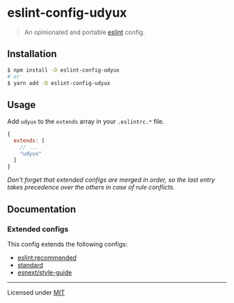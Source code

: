 # eslint-config-udyux

> An opinionated and portable [eslint](https://eslint.org/) config.

## Installation

```bash
$ npm install -D eslint-config-udyux
# or
$ yarn add -D eslint-config-udyux
```

## Usage

Add `udyux` to the `extends` array in your `.eslintrc.*` file.

```javascript
{
  extends: [
    // ...
    "udyux"
  ]
}
```

_Don't forget that extended configs are merged in order, so the last entry takes precedence over the others in case of rule conflicts._

## Documentation

### Extended configs

This config extends the following configs:

- [eslint:recommended](https://eslint.org/docs/rules/)
- [standard](https://github.com/standard/eslint-config-standard)
- [esnext/style-guide](https://www.npmjs.com/package/eslint-config-esnext)

---

Licensed under [MIT](LICENSE)
